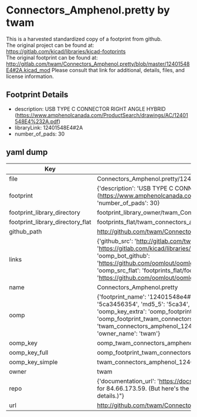 # Connectors_Amphenol.pretty by twam  
This is a harvested standardized copy of a footprint from github.  
The original project can be found at:  
https://gitlab.com/kicad/libraries/kicad-footprints  
The original footprint can be found at:
http://gitlab.com/twam/Connectors_Amphenol.pretty/blob/master/12401548E4#2A.kicad_mod
Please consult that link for additional, details, files, and license information.  
## Footprint Details
* description: USB TYPE C CONNECTOR RIGHT ANGLE HYBRID (https://www.amphenolcanada.com/ProductSearch/drawings/AC/12401548E4%232A.pdf)  
* libraryLink: 12401548E4#2A  
* number_of_pads: 30  
## yaml dump  
| Key | Value |  
| --- | --- |  
| file | Connectors_Amphenol.pretty/12401548E4#2A.kicad_mod |  
| footprint | {'description': 'USB TYPE C CONNECTOR RIGHT ANGLE HYBRID (https://www.amphenolcanada.com/ProductSearch/drawings/AC/12401548E4%232A.pdf)', 'libraryLink': '12401548E4#2A', 'number_of_pads': 30} |  
| footprint_library_directory | footprint_library_owner/twam_Connectors_Amphenol.pretty |  
| footprint_library_directory_flat | footprints_flat/twam_connectors_amphenol_12401548e4#2a/working |  
| github_path | http://github.com/twam/Connectors_Amphenol.pretty/blob/master/12401548E4#2A.kicad_mod |  
| links | {'github_src': 'http://gitlab.com/twam/Connectors_Amphenol.pretty/blob/master/12401548E4#2A.kicad_mod', 'github_src_repo': 'https://gitlab.com/kicad/libraries/kicad-footprints', 'oomp_bot': 'footprints/twam_connectors_amphenol_12401548e4#2a/working', 'oomp_bot_github': 'https://github.com/oomlout/oomlout_oomp_footprint_bot/tree/main/footprints/twam_connectors_amphenol_12401548e4#2a/working', 'oomp_src_flat': 'footprints_flat/footprints_flat/twam_connectors_amphenol_12401548e4#2a/working', 'oomp_src_flat_github': 'https://github.com/oomlout/oomlout_oomp_footprint_src/tree/main/footprints_flat/twam_connectors_amphenol_12401548e4#2a/working'} |  
| name | Connectors_Amphenol.pretty |  
| oomp | {'footprint_name': '12401548e4#2a', 'library_name': 'connectors_amphenol', 'md5': '5ca34563540d3157c2df165617710eb9', 'md5_10': '5ca3456354', 'md5_5': '5ca34', 'md5_6': '5ca345', 'oomp_key': 'oomp_twam_connectors_amphenol_12401548e4#2a', 'oomp_key_extra': 'oomp_footprint_twam_connectors_amphenol_12401548e4#2a', 'oomp_key_full': 'oomp_footprint_twam_connectors_amphenol_12401548e4#2a_5ca345', 'oomp_key_simple': 'twam_connectors_amphenol_12401548e4#2a', 'original_filename': 'Connectors_Amphenol.pretty/12401548E4#2A.kicad_mod', 'owner_name': 'twam'} |  
| oomp_key | oomp_twam_connectors_amphenol_12401548e4#2a |  
| oomp_key_full | oomp_footprint_twam_connectors_amphenol_12401548e4#2a |  
| oomp_key_simple | twam_connectors_amphenol_12401548e4#2a |  
| owner | twam |  
| repo | {'documentation_url': 'https://docs.github.com/rest/overview/resources-in-the-rest-api#rate-limiting', 'message': "API rate limit exceeded for 84.66.173.59. (But here's the good news: Authenticated requests get a higher rate limit. Check out the documentation for more details.)"} |  
| url | http://github.com/twam/Connectors_Amphenol.pretty |  

